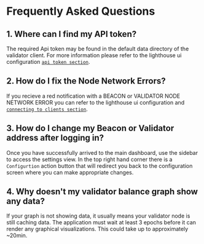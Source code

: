 # Frequently Asked Questions

## 1. Where can I find my API token?
The required Api token may be found in the default data directory of the validator client. For more information please refer to the lighthouse ui configuration [`api token section`](./ui-configuration.md#api-token).

## 2. How do I fix the Node Network Errors?
If you recieve a red notification with a BEACON or VALIDATOR NODE NETWORK ERROR you can refer to the lighthouse ui configuration and [`connecting to clients section`](./ui-configuration.md#connecting-to-the-clients).

## 3. How do I change my Beacon or Validator address after logging in?
Once you have successfully arrived to the main dashboard, use the sidebar to access the settings view. In the top right hand corner there is a `Configurtion` action button that will redirect you back to the configuration screen where you can make appropriate changes.

## 4. Why doesn't my validator balance graph show any data?
If your graph is not showing data, it usually means your validator node is still caching data. The application must wait at least 3 epochs before it can render any graphical visualizations. This could take up to approximately ~20min.
